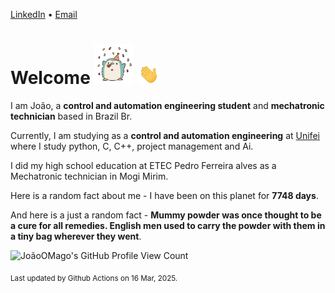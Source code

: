 [LinkedIn](https://www.linkedin.com/in/joão-pedro-gozzoli-b95641301/) &bull;
[Email](joaopedrogozzoli@gmail.com)

# Welcome <img src="happy.gif" height="64px" /> <img src="wave.gif" height="32px" />

I am João, a  **control and automation engineering student** and **mechatronic technician** based in Brazil Br.

Currently, I am studying as a **control and automation engineering** at [Unifei](https://unifei.edu.br) where I study python, C, C++, project management and Ai.

I did my high school education at ETEC Pedro Ferreira alves as a Mechatronic technician in Mogi Mirim.

Here is a random fact about me - I have been on this planet for **7748 days**.

And here is a just a random fact -  **Mummy powder was once thought to be a cure for all remedies. English men used to carry the powder with them in a tiny bag wherever they went**.

![JoãoOMago's GitHub Profile View Count](https://komarev.com/ghpvc/?username=JoaoOMago)

<sub>Last updated by Github Actions on 16 Mar, 2025.</sub>
